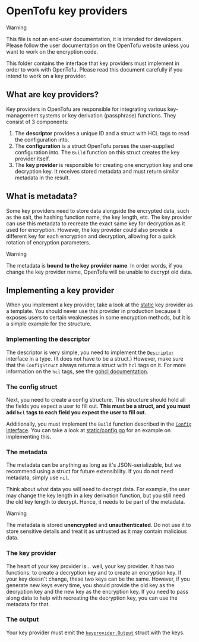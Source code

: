 # OpenTofu key providers

> [!WARNING]
> This file is not an end-user documentation, it is intended for developers. Please follow the user documentation on the OpenTofu website unless you want to work on the encryption code.

This folder contains the interface that key providers must implement in order to work with OpenTofu. Please read this document carefully if you intend to work on a key provider.

## What are key providers?

Key providers in OpenTofu are responsible for integrating various key-management systems or key derivation (passphrase) functions. They consist of 3 components:

1. The **descriptor** provides a unique ID and a struct with HCL tags to read the configuration into.
2. The **configuration** is a struct OpenTofu parses the user-supplied configuration into. The `Build` function on this struct creates the key provider itself.
3. The **key provider** is responsible for creating one encryption key and one decryption key. It receives stored metadata and must return similar metadata in the result.

## What is metadata?

Some key providers need to store data alongside the encrypted data, such as the salt, the hashing function name, the key length, etc. The key provider can use this metadata to recreate the exact same key for decryption as it used for encryption. However, the key provider could also provide a different key for each encryption and decryption, allowing for a quick rotation of encryption parameters. 

> [!WARNING]
> The metadata is **bound to the key provider name**. In order words, if you change the key provider name, OpenTofu will be unable to decrypt old data.

## Implementing a key provider

When you implement a key provider, take a look at the [static](static) key provider as a template. You should never use this provider in production because it exposes users to certain weaknesses in some encryption methods, but it is a simple example for the structure.

### Implementing the descriptor

The descriptor is very simple, you need to implement the [`Descriptor`](descriptor.go) interface in a type. (It does not have to be a struct.) However, make sure that the `ConfigStruct` always returns a struct with `hcl` tags on it. For more information on the `hcl` tags, see the [gohcl documentation](https://godocs.io/github.com/hashicorp/hcl/v2/gohcl).

### The config struct

Next, you need to create a config structure. This structure should hold all the fields you expect a user to fill out. **This must be a struct, and you must add `hcl` tags to each field you expect the user to fill out.**

Additionally, you must implement the `Build` function described in the [`Config` interface](config.go). You can take a look at [static/config.go](static/config.go) for an example on implementing this.

### The metadata

The metadata can be anything as long as it's JSON-serializable, but we recommend using a struct for future extensibility. If you do not need metadata, simply use `nil`.

Think about what data you will need to decrypt data. For example, the user may change the key length in a key derivation function, but you still need the old key length to decrypt. Hence, it needs to be part of the metadata.

> [!WARNING]
> The metadata is stored **unencrypted** and **unauthenticated**. Do not use it to store sensitive details and treat it as untrusted as it may contain malicious data.

### The key provider

The heart of your key provider is... well, your key provider. It has two functions: to create a decryption key and to create an encryption key. If your key doesn't change, these two keys can be the same. However, if you generate new keys every time, you should provide the old key as the decryption key and the new key as the encryption key. If you need to pass along data to help with recreating the decryption key, you can use the metadata for that.

### The output

Your key provider must emit the [`keyprovider.Output`](output.go) struct with the keys.